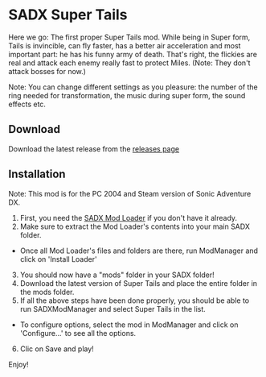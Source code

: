 # SADX Super Tails

Here we go: The first proper Super Tails mod. While being in Super form, Tails is invincible, can fly faster, has a better air acceleration and most important part: he has his funny army of death. 
That's right, the flickies are real and attack each enemy really fast to protect Miles. (Note: They don't attack bosses for now.) 

Note: You can change different settings as you pleasure: the number of the ring needed for transformation, the music during super form, the sound effects etc.

Download
--------

Download the latest release from the [releases page](https://github.com/Sora-yx/SADX-Super-Tails/releases)

Installation
------------

Note: This mod is for the PC 2004 and Steam version of Sonic Adventure DX.

1) First, you need the [SADX Mod Loader](https://www.moddb.com/mods/sadx-dreamcast-conversion/news/new-mod-installer-now-available1) if you don't have it already.
2) Make sure to extract the Mod Loader's contents into your main SADX folder.
 - Once all Mod Loader's files and folders are there, run ModManager and click on 'Install Loader'
3) You should now have a "mods" folder in your SADX folder!
4) Download the latest version of Super Tails and place the entire folder in the mods folder.
5) If all the above steps have been done properly, you should be able to run SADXModManager and select Super Tails in the list.
 - To configure options, select the mod in ModManager and click on 'Configure...' to see all the options.
6) Clic on Save and play!

Enjoy!